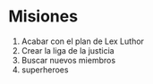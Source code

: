 # Misiones

1. Acabar con el plan de Lex Luthor
2. Crear la liga de la justicia
3. Buscar nuevos miembros
4. superheroes
